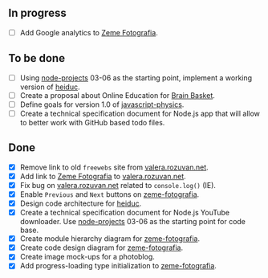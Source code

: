 ## In progress ##

- [ ] Add Google analytics to [Zeme Fotografia](http://valera-rozuvan.github.io/zeme-fotografia).

## To be done ##

- [ ] Using [node-projects](https://github.com/valera-rozuvan/node-projects) 03-06 as the starting point, implement a working version of [heiduc](https://github.com/valera-rozuvan/heiduc).
- [ ] Create a proposal about Online Education for [Brain Basket](http://brainbasketfoundation.org).
- [ ] Define goals for version 1.0 of [javascript-physics](https://github.com/valera-rozuvan/javascript-physics).
- [ ] Create a technical specification document for Node.js app that will allow to better work with GitHub based todo files.

## Done ##

- [X] Remove link to old `freewebs` site from [valera.rozuvan.net](http://valera.rozuvan.net).
- [X] Add link to [Zeme Fotografia](http://valera-rozuvan.github.io/zeme-fotografia) to [valera.rozuvan.net](http://valera.rozuvan.net).
- [X] Fix bug on [valera.rozuvan.net](http://valera.rozuvan.net) related to `console.log()` (IE).
- [X] Enable `Previous` and `Next` buttons on [zeme-fotografia](https://github.com/valera-rozuvan/zeme-fotografia).
- [X] Design code architecture for [heiduc](https://github.com/valera-rozuvan/heiduc).
- [X] Create a technical specification document for Node.js YouTube downloader. Use [node-projects](https://github.com/valera-rozuvan/node-projects) 03-06 as the starting point for code base.
- [X] Create module hierarchy diagram for [zeme-fotografia](https://github.com/valera-rozuvan/zeme-fotografia).
- [X] Create code design diagram for [zeme-fotografia](https://github.com/valera-rozuvan/zeme-fotografia).
- [X] Create image mock-ups for a photoblog.
- [X] Add progress-loading type initialization to [zeme-fotografia](https://github.com/valera-rozuvan/zeme-fotografia).
